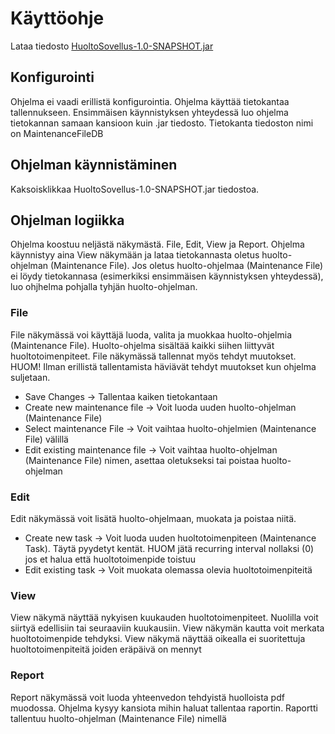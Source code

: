 # Käyttöohje

Lataa tiedosto [HuoltoSovellus-1.0-SNAPSHOT.jar](https://github.com/Zatyri/ot-harjoitustyo/releases/tag/viikko7)

## Konfigurointi

Ohjelma ei vaadi erillistä konfigurointia. Ohjelma käyttää tietokantaa tallennukseen. Ensimmäisen käynnistyksen yhteydessä luo ohjelma tietokannan samaan kansioon kuin .jar tiedosto.
Tietokanta tiedoston nimi on MaintenanceFileDB


## Ohjelman käynnistäminen

Kaksoisklikkaa HuoltoSovellus-1.0-SNAPSHOT.jar tiedostoa.

## Ohjelman logiikka

Ohjelma koostuu neljästä näkymästä. File, Edit, View ja Report. Ohjelma käynnistyy aina View näkymään ja lataa tietokannasta oletus huolto-ohjelman (Maintenance File).
Jos oletus huolto-ohjelmaa (Maintenance File) ei löydy tietokannasa (esimerkiksi ensimmäisen käynnistyksen yhteydessä), luo ohjhelma pohjalla tyhjän huolto-ohjelman.

### File

File näkymässä voi käyttäjä luoda, valita ja muokkaa huolto-ohjelmia (Maintenance File). Huolto-ohjelma sisältää kaikki siihen liittyvät huoltotoimenpiteet.
File näkymässä tallennat myös tehdyt muutokset. HUOM! Ilman erillistä tallentamista häviävät tehdyt muutokset kun ohjelma suljetaan.
- Save Changes -> Tallentaa kaiken tietokantaan
- Create new maintenance file -> Voit luoda uuden huolto-ohjelman (Maintenance File)
- Select maintenance File -> Voit vaihtaa huolto-ohjelmien (Maintenance File) välillä
- Edit existing maintenance file -> Voit vaihtaa huolto-ohjelman (Maintenance File) nimen, asettaa oletukseksi tai poistaa huolto-ohjelman

### Edit

Edit näkymässä voit lisätä huolto-ohjelmaan, muokata ja poistaa niitä. 
- Create new task -> Voit luoda uuden huoltotoimenpiteen (Maintenance Task). Täytä pyydetyt kentät. HUOM jätä recurring interval nollaksi (0) jos et halua että huoltotoimenpide toistuu
- Edit existing task -> Voit muokata olemassa olevia huoltotoimenpiteitä

### View

View näkymä näyttää nykyisen kuukauden huoltotoimenpiteet. Nuolilla voit siirtyä edellisiin tai seuraaviin kuukausiin.
View näkymän kautta voit merkata huoltotoimenpide tehdyksi.
View näkymä näyttää oikealla ei suoritettuja huoltotoimenpiteitä joiden eräpäivä on mennyt

### Report

Report näkymässä voit luoda yhteenvedon tehdyistä huolloista pdf muodossa.
Ohjelma kysyy kansiota mihin haluat tallentaa raportin. Raportti tallentuu huolto-ohjelman (Maintenance File) nimellä

